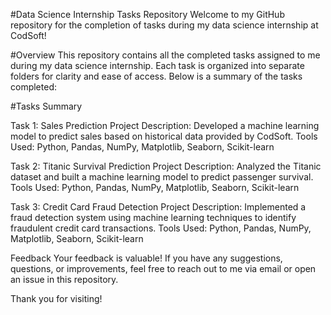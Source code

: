 #Data Science Internship Tasks Repository
Welcome to my GitHub repository for the completion of tasks during my data science internship at CodSoft!

#Overview
This repository contains all the completed tasks assigned to me during my data science internship. Each task is organized into separate folders for clarity and ease of access. Below is a summary of the tasks completed:

#Tasks Summary

Task 1: Sales Prediction Project
Description: Developed a machine learning model to predict sales based on historical data provided by CodSoft.
Tools Used: Python, Pandas, NumPy, Matplotlib, Seaborn, Scikit-learn

Task 2: Titanic Survival Prediction Project
Description: Analyzed the Titanic dataset and built a machine learning model to predict passenger survival.
Tools Used: Python, Pandas, NumPy, Matplotlib, Seaborn, Scikit-learn

Task 3: Credit Card Fraud Detection Project
Description: Implemented a fraud detection system using machine learning techniques to identify fraudulent credit card transactions.
Tools Used: Python, Pandas, NumPy, Matplotlib, Seaborn, Scikit-learn

Feedback
Your feedback is valuable! If you have any suggestions, questions, or improvements, feel free to reach out to me via email or open an issue in this repository.

Thank you for visiting!
